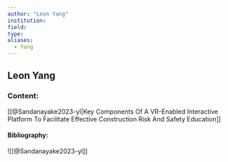 ```yaml
---
author: "Leon Yang"
institution:
field:
type:
aliases:
  - Yang
---
```


## Leon Yang

### Content:
[[@Sandanayake2023-yl|Key Components Of A VR-Enabled Interactive Platform To Facilitate Effective Construction Risk And Safety Education]]

#### Bibliography:

![[@Sandanayake2023-yl]]